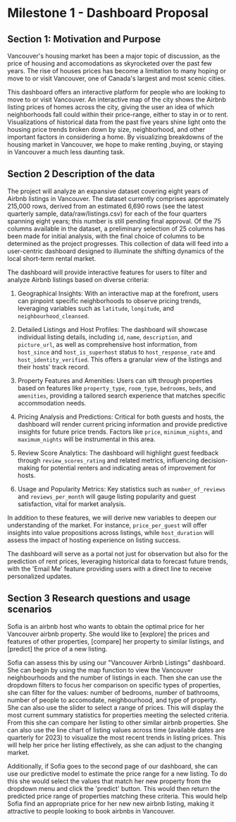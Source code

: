 # Milestone 1 - Dashboard Proposal

## Section 1: Motivation and Purpose
Vancouver's housing market has been a major topic of discussion, as the price of housing and accomodations as skyrocketed over the past few years. The rise of houses prices has become a limitation to many hoping or move to or visit Vancouver, one of Canada's largest and most scenic cities. 

This dashboard offers an interactive platform for people who are looking to move to or visit Vancouver. An interactive map of the city shows the Airbnb listing prices of homes across the city, giving the user an idea of which neighborhoods fall could within their price-range, either to stay in or to rent. Visualizations of historical data from the past five years shine light onto the housing price trends broken down by size, neighborhood, and other important factors in considering a home. By visualizing breakdowns of the housing market in Vancouver, we hope to make renting ,buying, or staying in Vancouver a much less daunting task.

## Section 2 Description of the data
The project will analyze an expansive dataset covering eight years of Airbnb listings in Vancouver. The dataset currently comprises approximately 215,000 rows, derived from an estimated 6,690 rows (see the latest quarterly sample, data/raw/listings.csv) for each of the four quarters spanning eight years; this number is still pending final approval. Of the 75 columns available in the dataset, a preliminary selection of 25 columns has been made for initial analysis, with the final choice of columns to be determined as the project progresses. This collection of data will feed into a user-centric dashboard designed to illuminate the shifting dynamics of the local short-term rental market.

The dashboard will provide interactive features for users to filter and analyze Airbnb listings based on diverse criteria:

1. Geographical Insights: With an interactive map at the forefront, users can pinpoint specific neighborhoods to observe pricing trends, leveraging variables such as `latitude`, `longitude`, and `neighbourhood_cleansed`.

2. Detailed Listings and Host Profiles: The dashboard will showcase individual listing details, including `id`, `name`, `description`, and `picture_url`, as well as comprehensive host information, from `host_since` and `host_is_superhost` status to `host_response_rate` and `host_identity_verified`. This offers a granular view of the listings and their hosts' track record.

3. Property Features and Amenities: Users can sift through properties based on features like `property_type`, `room_type`, `bedrooms`, `beds`, and `amenities`, providing a tailored search experience that matches specific accommodation needs.

4. Pricing Analysis and Predictions: Critical for both guests and hosts, the dashboard will render current pricing information and provide predictive insights for future price trends. Factors like `price`, `minimum_nights`, and `maximum_nights` will be instrumental in this area.

5. Review Score Analytics: The dashboard will highlight guest feedback through `review_scores_rating` and related metrics, influencing decision-making for potential renters and indicating areas of improvement for hosts.

6. Usage and Popularity Metrics: Key statistics such as `number_of_reviews` and `reviews_per_month` will gauge listing popularity and guest satisfaction, vital for market analysis.

In addition to these features, we will derive new variables to deepen our understanding of the market. For instance, `price_per_guest` will offer insights into value propositions across listings, while `host_duration` will assess the impact of hosting experience on listing success.

The dashboard will serve as a portal not just for observation but also for the prediction of rent prices, leveraging historical data to forecast future trends, with the 'Email Me' feature providing users with a direct line to receive personalized updates.

## Section 3 Research questions and usage scenarios

Sofia is an airbnb host who wants to obtain the optimal price for her Vancouver airbnb property. She would like to [explore] the prices and features of other properties, [compare] her property to similar listings, and [predict] the price of a new listing.

Sofia can assess this by using our "Vancouver Airbnb Listings" dashboard. She can begin by using the map function to view the Vancouver neighbourhoods and the number of listings in each. Then she can use the dropdown filters to focus her comparison on specific types of properties, she can filter for the values: number of bedrooms, number of bathrooms, number of people to accomodate, neighbourhood, and type of property. She can also use the slider to select a range of prices. This will display the most current summary statistics for properties meeting the selected criteria. From this she can compare her listing to other similar airbnb properties. She can also use the line chart of listing values across time (available dates are quarterly for 2023) to visualize the most recent trends in listing prices. This will help her price her listing effectively, as she can adjust to the changing market.

Additionally, if Sofia goes to the second page of our dashboard, she can use our predictive model to estimate the price range for a new listing. To do this she would select the values that match her new property from the dropdown menu and click the 'predict' button. This would then return the predicted price range of properties matching these criteria. This would help Sofia find an appropriate price for her new new airbnb listing, making it attractive to people looking to book airbnbs in Vancouver.
